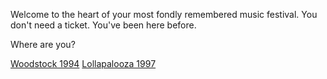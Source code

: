 Welcome to the heart of your most fondly remembered music festival.
You don't need a ticket.  You've been here before.

Where are you?

[Woodstock 1994](woodstock-1994.md)
[Lollapalooza 1997](lollapalooza-1997.md)